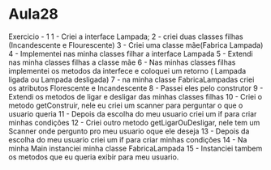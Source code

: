 # Aula28 
Exercicio - 1
1 - Criei a interface Lampada;
2 - criei duas classes filhas (Incandescente e Flourescente)
3 - Criei uma classe mãe(Fabrica Lampada)
4 - Implementei nas minha classes filhar a interface Lampada
5 - Extendi nas minha classes filhas a classe mãe
6 - Nas minhas classes filhas implementei os metodos da interfece e coloquei um retorno ( Lampada ligada ou Lampada desligada)
7 - na minha classe FabricaLampadas criei os atributos Florescente e Incandescente
8 - Passei eles pelo construtor
9 - Extendi os metodos de ligar e desligar das minhas classes filhas
10 - Criei o metodo getConstruir, nele eu criei um scanner para perguntar o que o usuario queria
11 - Depois da escolha do meu usuario criei um if para criar minhas condições
12 - Criei outro metodo getLigarOuDesligar, nele tem um Scanner onde pergunto pro meu usuario oque ele deseja
13 - Depois da escolha do meu usuario criei um if para criar minhas condições
14 - Na minha Main instanciei minha classe FabricaLampada
15 - Instanciei tambem os metodos que eu queria exibir para meu usuario.

